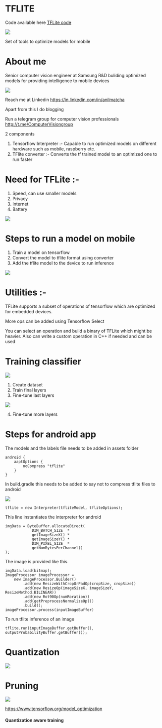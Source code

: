 # TFLITE

Code available here [TFLite code](https://github.com/Anil-matcha/Speaking-Engagements/blob/master/Tf_lite.ipynb)

![](https://miro.medium.com/max/8122/1*jM9g4p6g8k3FYquSG5l1gw.jpeg)

Set of tools to optimize models for mobile

# About me

Senior computer vision engineer at Samsung R&D buliding optimized models for providing intelligence to mobile devices

![](https://www.analyticsinsight.net/wp-content/uploads/2019/07/Computer-Vision-Future-1024x682.jpg)

Reach me at Linkedin https://in.linkedin.com/in/anilmatcha

Apart from this I do blogging

Run a telegram group for computer vision professionals http://t.me/ComputerVisiongroup

2 components

1. Tensorflow Interpreter :- Capable to run optimized models on different hardware such as mobile, raspberry etc.
2. TFlite converter :- Converts the tf trained model to an optimized one to run faster



# Need for TFLite :- 

1. Speed, can use smaller models
2. Privacy
3. Internet
4. Battery

![](https://miro.medium.com/max/1548/1*MtXrCASxGrQtX2PPmhJcAw.png)

# Steps to run a model on mobile

1. Train a model on tensorflow
2. Convert the model to tflite format using converter
3. Add the tflite model to the device to run inference

![](https://miro.medium.com/max/2516/0*Bt9qwKDjd1xi5RDd.)

# Utilities :-

TFLite supports a subset of operations of tensorflow which are optimized for embedded devices. 

More ops can be added using Tensorflow Select 

You can select an operation and build a binary of TFLite which might be heavier. Also can write a custom operation in C++ if needed and can be used



# Training classifier

![](https://miro.medium.com/max/2560/1*2oSWoC8Y3s25F87kfmEIcQ.jpeg)

1. Create dataset
2. Train final layers
3. Fine-tune last layers

![](https://miro.medium.com/max/1920/1*Ww3AMxZeoiB84GVSRBr4Bw.png)

4. Fine-tune more layers

# Steps for android app

The models and the labels file needs to be added in assets folder

```
android {
    aaptOptions {
        noCompress "tflite"
    }
}
```

In build.gradle this needs to be added to say not to compress tflite files to android

![](https://miro.medium.com/max/13340/1*32DnkPuY-yP1hgDQR8Ke5g.png)

```
tflite = new Interpreter(tfliteModel, tfliteOptions);
```

This line instantiates the interpreter for android

```
imgData = ByteBuffer.allocateDirect(
            DIM_BATCH_SIZE  *
            getImageSizeX() *
            getImageSizeY() *
            DIM_PIXEL_SIZE  *
            getNumBytesPerChannel()
);
```

The image is provided like this

```
imgData.load(bitmap);
ImageProcessor imageProcessor =
    new ImageProcessor.Builder()
        .add(new ResizeWithCropOrPadOp(cropSize, cropSize))
        .add(new ResizeOp(imageSizeX, imageSizeY, ResizeMethod.BILINEAR))
        .add(new Rot90Op(numRoration))
        .add(getPreprocessNormalizeOp())
        .build();
imageProcessor.process(inputImageBuffer)        
```

To run tflite inference of an image

```
tflite.run(inputImageBuffer.getBuffer(), outputProbabilityBuffer.getBuffer());
```

# Quantization

![](https://miro.medium.com/max/1350/0*Eqk0bsuRgzVf0Fyu)

# Pruning

![](https://miro.medium.com/max/1532/0*iNI8Oc80Eunm8NgI)

https://www.tensorflow.org/model_optimization

#### Quantization aware training